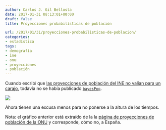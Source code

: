 ```yaml
---
author: Carlos J. Gil Bellosta
date: 2017-01-31 08:13:01+00:00
draft: false
title: Proyecciones probabilísticas de población

url: /2017/01/31/proyecciones-probabilisticas-de-poblacion/
categories:
- estadística
tags:
- demografía
- ine
- onu
- proyecciones
- población
---
```


Cuando escribí que [las proyecciones de población del INE no valían para un carajo](https://www.datanalytics.com/2011/10/10/las-proyecciones-de-la-poblacion-de-espana-a-corto-plazo-del-ine-no-valen-para-un-carajo/), todavía no se había publicado [`bayesPop`](https://www.jstatsoft.org/article/view/v075i05).

![](/wp-uploads/2017/01/spanish_population.png)

Ahora tienen una excusa menos para no ponerse a la altura de los tiempos.

Nota: el gráfico anterior está extraído de la la [página de proyecciones de población de la ONU](https://esa.un.org/unpd/wpp/Graphs/DemographicProfiles/) y corresponde, cómo no, a España.


